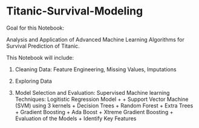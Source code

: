 # Titanic-Survival-Modeling

Goal for this Notebook:

Analysis and Application of Advanced Machine Learning Algorithms for Survival Prediction of Titanic.

This Notebook will include:

1.  Cleaning Data: Feature Engineering, Missing Values, Imputations

2.  Exploring Data

3.  Model Selection and Evaluation:
Supervised Machine learning Techniques:  Logitistic Regression Model + + Support Vector Machine (SVM) using 3 kernels + Decision Trees + Random Forest + Extra Trees + Gradient Boosting + Ada Boost + Xtreme Gradient Boosting +
Evaluation of the Models + Identify Key Features


